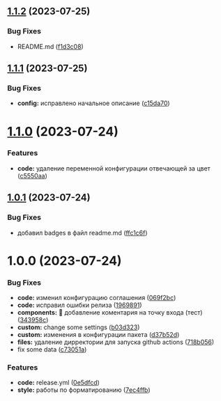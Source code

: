 ## [1.1.2](https://github.com/evrika-company/Evrika_Standarts/compare/v1.1.1...v1.1.2) (2023-07-25)


### Bug Fixes

*  README.md ([f1d3c08](https://github.com/evrika-company/Evrika_Standarts/commit/f1d3c08adf2864606797c51634a2a8c4bbdf66dc))

## [1.1.1](https://github.com/evrika-company/Evrika_Standarts/compare/v1.1.0...v1.1.1) (2023-07-25)


### Bug Fixes

* **config:** исправлено начальное описание ([c15da70](https://github.com/evrika-company/Evrika_Standarts/commit/c15da70d30dd4929006c674b0b3e8d0d0e1746bd))

# [1.1.0](https://github.com/evrika-company/Evrika_Standarts/compare/v1.0.1...v1.1.0) (2023-07-24)


### Features

* **code:** удаление переменной конфигурации отвечающей за цвет ([c5550aa](https://github.com/evrika-company/Evrika_Standarts/commit/c5550aaebbbda213125e99848ac55139930d3670))

## [1.0.1](https://github.com/evrika-company/Evrika_Standarts/compare/v1.0.0...v1.0.1) (2023-07-24)


### Bug Fixes

* добавил badges в файл readme.md ([ffc1c6f](https://github.com/evrika-company/Evrika_Standarts/commit/ffc1c6fcb95d1073ddb94f9053b6b0687ca64247))

# 1.0.0 (2023-07-24)


### Bug Fixes

* **code:** изменил конфигурацию соглашения ([069f2bc](https://github.com/evrika-company/Evrika_Standarts/commit/069f2bcd53caf23722176694e722c9c99a7e65d8))
* **code:** исправил ошибки релиза ([1969891](https://github.com/evrika-company/Evrika_Standarts/commit/196989185122fb39c2684e349a9e0e3d1d0be7ad))
* **components:** :bug: добавление коментария на точку входа (тест) ([343958c](https://github.com/evrika-company/Evrika_Standarts/commit/343958c8dea7a9bc7be252ecee21b19f24061847))
* **custom:** change some settings ([b03d323](https://github.com/evrika-company/Evrika_Standarts/commit/b03d3238e1e79a33581295755c72576f33213818))
* **custom:** изменения в конфигурации пакета ([d37b52d](https://github.com/evrika-company/Evrika_Standarts/commit/d37b52dbcf506e908d13918fb3d6678d7e94a99b))
* **files:** удаление дирректории для запуска github actions ([718b056](https://github.com/evrika-company/Evrika_Standarts/commit/718b056e5202815c83d1b3fd939e97f9b63c2d71))
* fix some data ([c73051a](https://github.com/evrika-company/Evrika_Standarts/commit/c73051aaf52bc99ec11ead4fd48fdebcebd6e03c))


### Features

* **code:** release.yml ([0e5dfcd](https://github.com/evrika-company/Evrika_Standarts/commit/0e5dfcd1c3dbcaac8e48eddc40290a6a7cccfa0f))
* **style:** работы по форматированию ([7ec4ffb](https://github.com/evrika-company/Evrika_Standarts/commit/7ec4ffbdfef8df99bff828fbb199330f4730a64d))
